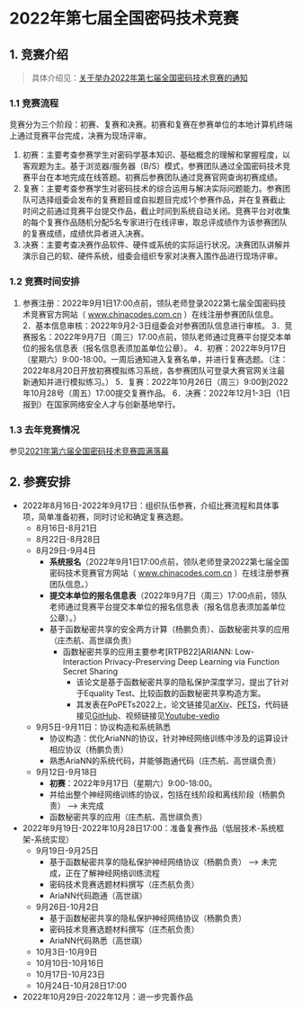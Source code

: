 # 2022年第七届全国密码技术竞赛

## 1. 竞赛介绍

> 具体介绍见：[关于举办2022年第七届全国密码技术竞赛的通知](https://www.cacrnet.org.cn/site/content/1170.html)

### 1.1 竞赛流程

竞赛分为三个阶段：初赛、复赛和决赛。初赛和复赛在参赛单位的本地计算机终端上通过竞赛平台完成，决赛为现场评审。
1. 初赛：主要考查参赛学生对密码学基本知识、基础概念的理解和掌握程度，以客观题为主。基于浏览器/服务器（B/S）模式，参赛团队通过全国密码技术竞赛平台在本地完成在线答题。初赛后参赛团队通过竞赛官网查询初赛成绩。
2. 复赛：主要考查参赛学生对密码技术的综合运用与解决实际问题能力。参赛团队可选择组委会发布的复赛题目或自拟题目完成1个参赛作品，并在复赛截止时间之前通过竞赛平台提交作品，截止时间到系统自动关闭。竞赛平台对收集的每个复赛作品随机分配5名专家进行在线评审，取总评成绩作为该参赛团队的复赛成绩，成绩优异者进入决赛。
3. 决赛：主要考查决赛作品软件、硬件或系统的实际运行状况。决赛团队讲解并演示自己的软、硬件系统，组委会组织专家对决赛入围作品进行现场评审。

### 1.2 竞赛时间安排
1. 参赛注册：2022年9月1日17:00点前，领队老师登录2022第七届全国密码技术竞赛官方网站（ www.chinacodes.com.cn   ）在线注册参赛团队信息。
2．基本信息审核：2022年9月2-3日组委会对参赛团队信息进行审核。
3．竞赛报名：2022年9月7日（周三）17:00点前，领队老师通过竞赛平台提交本单位的报名信息表（报名信息表须加盖单位公章）。
4．初赛：2022年9月17日（星期六）9:00-18:00。一周后通知进入复赛名单，并进行复赛选题。（注：2022年8月20日开放初赛模拟练习系统，各参赛团队可登录大赛官网关注最新通知并进行模拟练习。）
5．复赛：2022年10月26日（周三）9:00到2022年10月28号（周五）17:00提交复赛作品。
6．决赛：2022年12月1-3日（1日报到）在国家网络安全人才与创新基地举行。

### 1.3 去年竞赛情况

参见[2021年第六届全国密码技术竞赛圆满落幕](https://www.cacrnet.org.cn/site/content/1104.html)

## 2. 参赛安排

+ 2022年8月16日-2022年9月17日：组织队伍参赛，介绍比赛流程和具体事项，简单准备初赛，同时讨论和确定复赛选题。
    + 8月16日-8月21日
    + 8月22日-8月28日
    + 8月29日-9月4日
        + **系统报名**（2022年9月1日17:00点前，领队老师登录2022第七届全国密码技术竞赛官方网站（  www.chinacodes.com.cn   ）在线注册参赛团队信息。）
        + **提交本单位的报名信息表**（2022年9月7日（周三）17:00点前，领队老师通过竞赛平台提交本单位的报名信息表（报名信息表须加盖单位公章）。）
        + 基于函数秘密共享的安全两方计算（杨鹏负责）、函数秘密共享的应用（庄杰航、高世祺负责）
            + 函数秘密共享的应用主要参考[RTPB22]ARIANN: Low-Interaction Privacy-Preserving Deep Learning via Function Secret Sharing
                + 该论文是基于函数秘密共享的隐私保护深度学习，提出了针对于Equality Test、比较函数的函数秘密共享构造方案。
                + 其发表在PoPETs2022上，论文链接见[arXiv](https://arxiv.org/abs/2006.04593)、[PETS](https://petsymposium.org/popets/2022/popets-2022-0015.php)，代码链接见[GitHub](https://github.com/LaRiffle/ariann)、视频链接见[Youtube-vedio](https://www.youtube.com/watch?v=ztCptCgqZBs)
    + 9月5日-9月11日：协议构造和系统熟悉
        + 协议构造：优化AriaNN的协议，针对神经网络训练中涉及的运算设计相应协议（杨鹏负责）
        + 熟悉AriaNN的系统代码，并能够跑通代码（庄杰航、高世祺负责）
    + 9月12日-9月18日
        + **初赛**：2022年9月17日（星期六）9:00-18:00。
        + 并给出整个神经网络训练的协议，包括在线阶段和离线阶段（杨鹏负责）  --> 未完成
        + 函数秘密共享的应用（庄杰航、高世祺负责）
+ 2022年9月19日-2022年10月28日17:00：准备复赛作品（低层技术-系统框架-系统实现）
    + 9月19日-9月25日
        + 基于函数秘密共享的隐私保护神经网络协议（杨鹏负责） --> 未完成，正在了解神经网络训练流程
        + 密码技术竞赛选题材料撰写（庄杰航负责）
        + AriaNN代码跑通（高世祺）
    + 9月26日-10月2日
        + 基于函数秘密共享的隐私保护神经网络协议（杨鹏负责） 
        + 密码技术竞赛选题材料撰写（庄杰航负责）
        + AriaNN代码熟悉（高世祺）
    + 10月3日-10月9日
    + 10月10日-10月16日
    + 10月17日-10月23日
    + 10月24日-10月28日17:00
+ 2022年10月29日-2022年12月：进一步完善作品


